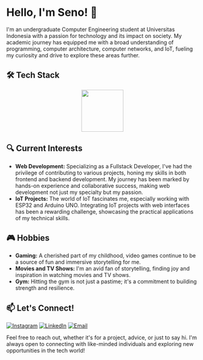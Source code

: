 # Hello, I'm Seno! 👋

I'm an undergraduate Computer Engineering student at Universitas Indonesia with a passion for technology and its impact on society. My academic journey has equipped me with a broad understanding of programming, computer architecture, computer networks, and IoT, fueling my curiosity and drive to explore these areas further.

## 🛠 Tech Stack

<p align="center">
<a href="https://skillicons.dev">
    <img src="https://skillicons.dev/icons?i=c,cpp,androidstudio,bootstrap,dart,flutter,git,github,gradle,godot,html,css,js,md,netlify,nextjs,nodejs,nestjs,postgres,postman,py,react,supabase,tailwind,ts,vercel,vscode,&perline=10" height="110"/>
</a>
</p>

## 🔍 Current Interests

- **Web Development:** Specializing as a Fullstack Developer, I've had the privilege of contributing to various projects, honing my skills in both frontend and backend development. My journey has been marked by hands-on experience and collaborative success, making web development not just my specialty but my passion.
- **IoT Projects:** The world of IoT fascinates me, especially working with ESP32 and Arduino UNO. Integrating IoT projects with web interfaces has been a rewarding challenge, showcasing the practical applications of my technical skills.

## 🎮 Hobbies

- **Gaming:** A cherished part of my childhood, video games continue to be a source of fun and immersive storytelling for me.
- **Movies and TV Shows:** I'm an avid fan of storytelling, finding joy and inspiration in watching movies and TV shows.
- **Gym:** Hitting the gym is not just a pastime; it's a commitment to building strength and resilience.

## 📫 Let's Connect!
[![Instagram](https://img.shields.io/badge/Instagram-%23E4405F.svg?logo=Instagram&logoColor=white)](https://www.instagram.com/senohebat/)
[![LinkedIn](https://img.shields.io/badge/LinkedIn-%230077B5.svg?logo=linkedin&logoColor=white)](https://www.linkedin.com/in/seno-pamungkas-rahman-714341192/)
[![Email](https://img.shields.io/badge/Gmail-D14836?style=for-the-badge&logo=gmail&logoColor=white)](mailto:senopamungkasraehman@gmail.com)

Feel free to reach out, whether it's for a project, advice, or just to say hi. I'm always open to connecting with like-minded individuals and exploring new opportunities in the tech world!
